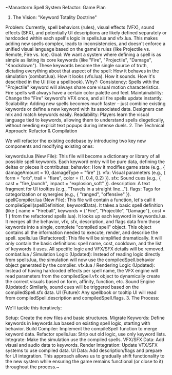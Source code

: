 ~Manastorm Spell System Refactor: Game Plan
1. The Vision: "Keyword Totality Doctrine"

Problem: Currently, spell behaviors (rules), visual effects (VFX), sound 
effects (SFX), and potentially UI descriptions are likely defined 
separately or hardcoded within each spell's logic in spells.lua and 
vfx.lua. This makes adding new spells complex, leads to inconsistencies, 
and doesn't enforce a unified visual language based on the game's rules 
(like Projectile vs. Remote, Fire vs. Ice).
Goal: We want a system where defining a spell is as simple as listing its 
core keywords (like "Fire", "Projectile", "Damage", "Knockdown"). These 
keywords become the single source of truth, dictating everything about 
that aspect of the spell:
How it behaves in the simulation (combat.lua).
How it looks (vfx.lua).
How it sounds.
How it's described in the UI (like a spellbook).
Why?:
Consistency: Spells with the "Projectile" keyword will always share core 
visual motion characteristics. Fire spells will always have a certain 
color palette and feel.
Maintainability: Change the "Fire" keyword's VFX once, and all fire spells 
update instantly.
Scalability: Adding new spells becomes much faster – just combine existing 
keywords or define a new keyword with its associated data. Designers can 
mix and match keywords easily.
Readability: Players learn the visual language tied to keywords, allowing 
them to understand spells diegetically, without needing explicit text 
popups during intense duels.
2. The Technical Approach: Refactor & Compilation

We will refactor the existing codebase by introducing two key new 
components and modifying existing ones:

keywords.lua (New File): This file will become a dictionary or library of 
all possible spell keywords. Each keyword entry will be pure data, 
defining the deltas or pieces it contributes:
behavior: How it modifies game state (e.g., { damageAmount = 10, 
damageType = "fire" }).
vfx: Visual parameters (e.g., { form = "orb", trail = "flare", color = {1, 
0.4, 0.2} }).
sfx: Sound cues (e.g., { cast = "fire_launch", impact = "explosion_soft" 
}).
description: A text fragment for UI tooltips (e.g., "Travels in a straight 
line...").
flags: Tags for categorization or synergies (e.g., { "ranged", "offensive" 
}).
spellCompiler.lua (New File): This file will contain a function, let's 
call it compileSpell(spellDefinition, keywordData).
It takes a basic spell definition (like { name = "Fireball", keywords = 
{"Fire", "Projectile", "Damage"}, cost = 1 } from the refactored 
spells.lua).
It looks up each keyword in keywords.lua.
It merges all the behavior, vfx, sfx, description, and flags data from 
those keywords into a single, complete "compiled spell" object. This 
object contains all the information needed to execute, render, and 
describe the spell.
spells.lua (Refactored): This file will be simplified dramatically. It 
will only contain the basic definitions: spell name, cost, cooldown, and 
the list of keywords it uses. All specific logic and VFX/SFX details will 
be removed.
combat.lua / Simulation Logic (Updated): Instead of reading logic directly 
from spells.lua, the simulation will now use the compiledSpell.behavior 
object generated by the compiler.
vfx.lua / Rendering Logic (Updated): Instead of having hardcoded effects 
per spell name, the VFX engine will read parameters from the 
compiledSpell.vfx object to dynamically create the correct visuals based 
on form, affinity, function, etc.
Sound Engine (Updated): Similarly, sound cues will be triggered based on 
the compiledSpell.sfx data.
UI (Future): Any spellbook or tooltip UI will read from 
compiledSpell.description and compiledSpell.flags.
3. The Process:

We'll tackle this iteratively:

Setup: Create the new files and basic structures.
Migrate Keywords: Define keywords in keywords.lua based on existing spell 
logic, starting with behavior.
Build Compiler: Implement the compileSpell function to merge keyword data.
Refactor spells.lua: Strip out old logic, use only keyword lists.
Integrate: Make the simulation use the compiled spells.
VFX/SFX Data: Add visual and audio data to keywords.
Render Integration: Update VFX/SFX systems to use compiled data.
UI Data: Add description/flags and prepare for UI integration.
This approach allows us to gradually shift functionality to the new system 
while ensuring the game remains functional (or close to it) throughout the 
process.~

